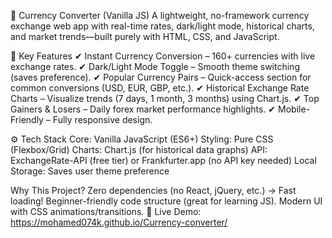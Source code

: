 💱 Currency Converter (Vanilla JS)
A lightweight, no-framework currency exchange web app with real-time rates, dark/light mode, historical charts, and market trends—built purely with HTML, CSS, and JavaScript.

🌟 Key Features
✔ Instant Currency Conversion – 160+ currencies with live exchange rates.
✔ Dark/Light Mode Toggle – Smooth theme switching (saves preference).
✔ Popular Currency Pairs – Quick-access section for common conversions (USD, EUR, GBP, etc.).
✔ Historical Exchange Rate Charts – Visualize trends (7 days, 1 month, 3 months) using Chart.js.
✔ Top Gainers & Losers – Daily forex market performance highlights.
✔ Mobile-Friendly – Fully responsive design.

⚙️ Tech Stack
Core: Vanilla JavaScript (ES6+)
Styling: Pure CSS (Flexbox/Grid)
Charts: Chart.js (for historical data graphs)
API: ExchangeRate-API (free tier) or Frankfurter.app (no API key needed)
Local Storage: Saves user theme preference

Why This Project?
Zero dependencies (no React, jQuery, etc.) → Fast loading!
Beginner-friendly code structure (great for learning JS).
Modern UI with CSS animations/transitions.
🔗 Live Demo: https://mohamed074k.github.io/Currency-converter/

